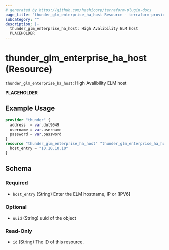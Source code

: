 ```yaml
---
# generated by https://github.com/hashicorp/terraform-plugin-docs
page_title: "thunder_glm_enterprise_ha_host Resource - terraform-provider-thunder"
subcategory: ""
description: |-
  thunder_glm_enterprise_ha_host: High Avalibility ELM host
  PLACEHOLDER
---
```


# thunder_glm_enterprise_ha_host (Resource)

`thunder_glm_enterprise_ha_host`: High Avalibility ELM host

__PLACEHOLDER__

## Example Usage

```terraform
provider "thunder" {
  address  = var.dut9049
  username = var.username
  password = var.password
}
resource "thunder_glm_enterprise_ha_host" "thunder_glm_enterprise_ha_host" {
  host_entry = "10.10.10.10"
}
```

<!-- schema generated by tfplugindocs -->
## Schema

### Required

- `host_entry` (String) Enter the ELM hostname, IP or [IPV6]

### Optional

- `uuid` (String) uuid of the object

### Read-Only

- `id` (String) The ID of this resource.


